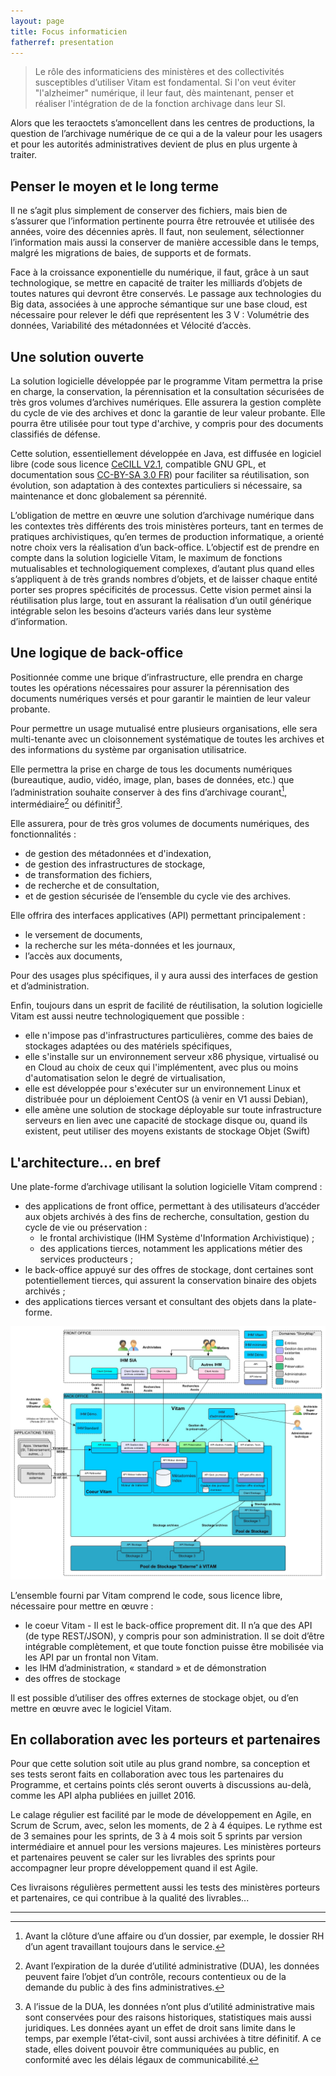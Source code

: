 ```yaml
---
layout: page
title: Focus informaticien
fatherref: presentation
---
```

>Le rôle des informaticiens des ministères et des collectivités susceptibles 
d’utiliser Vitam est fondamental. Si l'on veut éviter "l'alzheimer" numérique, 
il leur faut, dès maintenant, penser et réaliser l'intégration de
de la fonction archivage dans leur SI.

Alors que les teraoctets s’amoncellent dans les centres de productions, la 
question de l’archivage numérique de ce qui a de la valeur pour les usagers et 
pour les autorités administratives devient de plus en plus urgente à traiter.

## Penser le moyen et le long terme

Il ne s’agit plus simplement de conserver des fichiers, mais bien de s’assurer que 
l’information pertinente pourra être retrouvée et utilisée des années, voire des
 décennies après. Il faut, non seulement, sélectionner l’information mais aussi la
 conserver de manière accessible dans le temps, malgré les migrations de baies, 
 de supports et de formats.

Face à la croissance exponentielle du numérique, il faut, grâce à un saut 
technologique, se mettre en capacité de traiter les milliards d’objets de toutes
 natures qui devront être conservés. Le passage aux technologies du Big data, 
 associées à une approche sémantique sur une base cloud, est nécessaire pour 
 relever le défi que représentent les 3 V : Volumétrie des données, Variabilité 
 des métadonnées et Vélocité d’accès.

## Une solution ouverte

La solution logicielle développée par le programme Vitam permettra la prise en 
charge, la conservation, la pérennisation et la consultation sécurisées de très 
gros volumes d’archives numériques. Elle assurera la gestion complète du cycle 
de vie des archives et donc la garantie de leur valeur probante. Elle pourra 
être utilisée pour tout type d'archive, y compris pour des documents classifiés 
de défense.

Cette solution, essentiellement développée en Java, est diffusée en logiciel libre (code sous licence 
[CeCILL V2.1](http://www.cecill.info/licences/Licence_CeCILL_V2-fr.html), 
compatible GNU GPL, et documentation sous 
[CC-BY-SA 3.0 FR](https://creativecommons.org/licenses/by-sa/3.0/fr/)) 
pour faciliter sa réutilisation, 
son évolution, son adaptation à des contextes particuliers si nécessaire, sa 
maintenance et donc globalement sa pérennité.

L’obligation de mettre en œuvre une solution d’archivage numérique dans les 
contextes très différents des trois ministères porteurs, tant en termes de 
pratiques archivistiques, qu’en termes de production informatique, a orienté 
notre choix vers la réalisation d’un back-office. L’objectif est de prendre en 
compte dans la solution logicielle Vitam, le maximum de fonctions mutualisables 
et technologiquement complexes, d’autant plus quand elles s’appliquent à de 
très grands nombres d’objets, et de laisser chaque entité porter ses propres 
spécificités de processus. Cette vision permet ainsi la réutilisation plus 
large, tout en assurant la réalisation d’un outil générique intégrable selon les 
besoins d’acteurs variés dans leur système d’information.

## Une logique de back-office

Positionnée comme une brique d’infrastructure, elle prendra en charge toutes les 
opérations nécessaires pour assurer la pérennisation des documents numériques 
versés et pour garantir le maintien de leur valeur probante.

Pour permettre un usage mutualisé entre plusieurs organisations, elle sera 
multi-tenante avec un cloisonnement systématique de toutes les archives et 
des informations du système par organisation utilisatrice.

Elle permettra la prise en charge de tous les documents numériques (bureautique,
 audio, vidéo, image, plan, bases de données, etc.) que l’administration 
 souhaite conserver à des fins d’archivage courant[^1], intermédiaire[^2] ou 
 définitif[^3]. 

Elle assurera, pour de très gros volumes de documents numériques, des 
fonctionnalités :

* de gestion des métadonnées et d'indexation,
* de gestion des infrastructures de stockage,
* de transformation des fichiers,
* de recherche et de consultation,
* et de gestion sécurisée de l’ensemble du cycle vie des archives.

Elle offrira des interfaces applicatives (API) permettant principalement :

* le versement de documents,
* la recherche sur les méta-données et les journaux,
* l’accès aux documents,

Pour des usages plus spécifiques, il y aura aussi des interfaces de gestion et 
d’administration.

Enfin, toujours dans un esprit de facilité de réutilisation, la solution 
logicielle Vitam est aussi neutre technologiquement que possible :

* elle n'impose pas d'infrastructures particulières, comme des baies de 
stockages adaptées ou des matériels spécifiques,
* elle s'installe sur un environnement serveur x86 physique, virtualisé ou en 
Cloud au choix de ceux qui l'implémentent, avec plus ou moins d'automatisation 
selon le degré de virtualisation,
* elle est développée pour s'exécuter sur un environnement Linux et distribuée 
pour un déploiement CentOS (à venir en V1 aussi Debian),
* elle amène une solution de stockage déployable sur toute infrastructure 
serveurs en lien avec une capacité de stockage disque ou, quand ils existent, peut
 utiliser des moyens existants de stockage Objet (Swift)

## L'architecture... en bref
 
Une plate-forme d’archivage utilisant la solution logicielle Vitam comprend : 

* des applications de front office, permettant à des utilisateurs d’accéder aux 
objets archivés à des fins de recherche, consultation, gestion du cycle de vie 
ou préservation :
	* le frontal archivistique (IHM Système d'Information Archivistique) ;
	* des applications tierces, notamment les applications métier des services producteurs ;
* le back-office appuyé sur des offres de stockage, dont certaines sont potentiellement tierces, qui assurent la conservation binaire des objets archivés ;
* des applications tierces versant et consultant des objets dans la plate-forme.

![Architecture Générale Vitam](/public/images/ArchitectureGenerale.jpg)

L’ensemble fourni par Vitam comprend le code, sous licence libre, nécessaire pour mettre en œuvre :

* le coeur Vitam - 
Il est le back-office proprement dit. Il n’a que des API (de type REST/JSON), y compris pour son administration. Il se doit d’être intégrable complètement, et que toute fonction puisse être mobilisée via les API par un frontal non Vitam.
* les IHM d’administration, « standard » et de démonstration
* des offres de stockage

Il est possible d’utiliser des offres externes de stockage objet, ou d’en mettre en œuvre avec le logiciel Vitam.

## En collaboration avec les porteurs et partenaires

Pour que cette solution soit utile au plus grand nombre, sa conception et 
ses tests seront faits en collaboration avec tous les partenaires du Programme, 
et certains points clés seront ouverts à discussions au-delà, comme les API alpha
 publiées en juillet 2016.
 
Le calage régulier est facilité par le mode de développement en Agile, en Scrum 
de Scrum, avec, selon les moments, de 2 à 4 équipes. Le rythme est de 3 semaines 
pour les sprints, de 3 à 4 mois soit 5 sprints par version intermédiaire 
et annuel pour les versions majeures. Les ministères porteurs et partenaires peuvent se 
caler sur les livrables des sprints pour accompagner leur propre développement 
quand il est Agile.
 
Ces livraisons régulières permettent aussi les tests des ministères porteurs et partenaires, 
ce qui contribue à la qualité des livrables... 

<hr/>

[^1]: Avant la clôture d’une affaire ou d’un dossier, par exemple, le dossier RH d’un agent travaillant toujours dans le service.

[^2]: Avant l’expiration de la durée d’utilité administrative (DUA), les données peuvent faire l’objet d’un contrôle, recours contentieux ou de la demande du public à des fins administratives.

[^3]: A l’issue de la DUA, les données n’ont plus d’utilité administrative mais sont conservées pour des raisons historiques, statistiques mais aussi juridiques. Les données ayant un effet de droit sans limite dans le temps, par exemple l’état-civil, sont aussi archivées à titre définitif. A ce stade, elles doivent pouvoir être communiquées au public, en conformité avec les délais légaux de communicabilité.